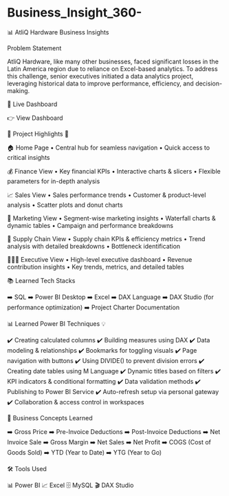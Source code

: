 # Business_Insight_360-

📊 AtliQ Hardware Business Insights

 Problem Statement

AtliQ Hardware, like many other businesses, faced significant losses in the Latin America region due to reliance on Excel-based analytics. To address this challenge, senior executives initiated a data analytics project, leveraging historical data to improve performance, efficiency, and decision-making.

📌 Live Dashboard

👉 View Dashboard
 

🌟 Project Highlights 🌟

🏠 Home Page
• Central hub for seamless navigation
• Quick access to critical insights

💰 Finance View
• Key financial KPIs
• Interactive charts & slicers
• Flexible parameters for in-depth analysis

📈 Sales View
• Sales performance trends
• Customer & product-level analysis
• Scatter plots and donut charts

📢 Marketing View
• Segment-wise marketing insights
• Waterfall charts & dynamic tables
• Campaign and performance breakdowns

🚚 Supply Chain View
• Supply chain KPIs & efficiency metrics
• Trend analysis with detailed breakdowns
• Bottleneck identification

👨🏻‍💼 Executive View
• High-level executive dashboard
• Revenue contribution insights
• Key trends, metrics, and detailed tables

📚 Learned Tech Stacks

➡️ SQL
➡️ Power BI Desktop
➡️ Excel
➡️ DAX Language
➡️ DAX Studio (for performance optimization)
➡️ Project Charter Documentation

📊 Learned Power BI Techniques 💡

✔️ Creating calculated columns
✔️ Building measures using DAX
✔️ Data modeling & relationships
✔️ Bookmarks for toggling visuals
✔️ Page navigation with buttons
✔️ Using DIVIDE() to prevent division errors
✔️ Creating date tables using M Language
✔️ Dynamic titles based on filters
✔️ KPI indicators & conditional formatting
✔️ Data validation methods
✔️ Publishing to Power BI Service
✔️ Auto-refresh setup via personal gateway
✔️ Collaboration & access control in workspaces

💼 Business Concepts Learned

➡️ Gross Price
➡️ Pre-Invoice Deductions
➡️ Post-Invoice Deductions
➡️ Net Invoice Sale
➡️ Gross Margin
➡️ Net Sales
➡️ Net Profit
➡️ COGS (Cost of Goods Sold)
➡️ YTD (Year to Date)
➡️ YTG (Year to Go)

🛠️ Tools Used

📊 Power BI
📈 Excel
🗄️ MySQL
🎬 DAX Studio
